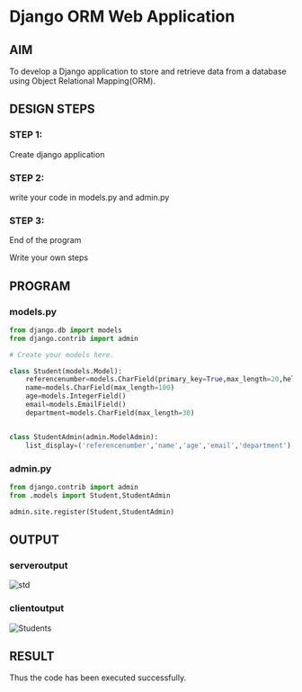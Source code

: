 # Django ORM Web Application

## AIM
To develop a Django application to store and retrieve data from a database using Object Relational Mapping(ORM).

## DESIGN STEPS

### STEP 1:

Create django application

### STEP 2:

write your code in models.py and admin.py

### STEP 3:

End of the program

Write your own steps

## PROGRAM

### models.py

```python
from django.db import models
from django.contrib import admin

# Create your models here.

class Student(models.Model):
    referencenumber=models.CharField(primary_key=True,max_length=20,help_text="reference number")
    name=models.CharField(max_length=100)
    age=models.IntegerField()
    email=models.EmailField()
    department=models.CharField(max_length=30)


class StudentAdmin(admin.ModelAdmin):
    list_display=('referencenumber','name','age','email','department')
```

### admin.py

```python
from django.contrib import admin
from .models import Student,StudentAdmin

admin.site.register(Student,StudentAdmin)
```

## OUTPUT

### serveroutput
![std](https://user-images.githubusercontent.com/120539398/232966094-411cb8a1-83cc-45e6-bce3-a782548bd137.png)

### clientoutput
![Students](https://user-images.githubusercontent.com/120539398/232966518-2567ac30-055b-4b6c-8912-3583b82c3441.png)

## RESULT
Thus the code has been executed successfully.
